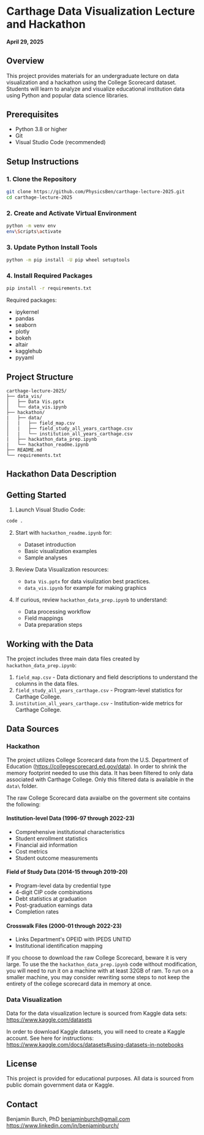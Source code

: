# Carthage Data Visualization Lecture and Hackathon
#### April 29, 2025

## Overview
This project provides materials for an undergraduate lecture on data visualization and a hackathon using the College Scorecard dataset. Students will learn to analyze and visualize educational institution data using Python and popular data science libraries.

## Prerequisites
- Python 3.8 or higher
- Git
- Visual Studio Code (recommended)

## Setup Instructions

### 1. Clone the Repository
```bash
git clone https://github.com/PhysicsBen/carthage-lecture-2025.git
cd carthage-lecture-2025
```

### 2. Create and Activate Virtual Environment
```bash
python -m venv env
env\Scripts\activate
```

### 3. Update Python Install Tools
```bash
python -m pip install -U pip wheel setuptools
```

### 4. Install Required Packages
```bash
pip install -r requirements.txt
```

Required packages:
- ipykernel
- pandas
- seaborn
- plotly
- bokeh
- altair
- kagglehub
- pyyaml

## Project Structure
```
carthage-lecture-2025/
├── data_vis/
│   ├── Data Vis.pptx
│   └── data_vis.ipynb
├── hackathon/
|   ├── data/
│   |   ├── field_map.csv
│   |   ├── field_study_all_years_carthage.csv
│   |   └── institution_all_years_carthage.csv
|   ├── hackathon_data_prep.ipynb
|   └── hackathon_readme.ipynb
├── README.md
└── requirements.txt 
```

## Hackathon Data Description

## Getting Started

1. Launch Visual Studio Code:
```bash
code .
```

2. Start with `hackathon_readme.ipynb` for:
   - Dataset introduction
   - Basic visualization examples
   - Sample analyses

3. Review Data Visualization resources:
   - `Data Vis.pptx` for data visulization best practices.
   - `data_vis.ipynb` for example for making graphics 

4.  If curious, review `hackathon_data_prep.ipynb` to understand:   
    - Data processing workflow
    - Field mappings
    - Data preparation steps

## Working with the Data

The project includes three main data files created by `hackathon_data_prep.ipynb`:
1. `field_map.csv` - Data dictionary and field descriptions to understand the columns in the data files.
2. `field_study_all_years_carthage.csv` - Program-level statistics for Carthage College.
3. `institution_all_years_carthage.csv` - Institution-wide metrics for Carthage College.

## Data Sources

### Hackathon
The project utilizes College Scorecard data from the U.S. Department of Education (https://collegescorecard.ed.gov/data). In order to shrink the memory footprint needed to use this data. It has been filtered to only data associated with Carthage College. Only this filtered data is available in the `data\` folder. 

The raw College Scorecard data avaialbe on the goverment site contains the following:

#### Institution-level Data (1996-97 through 2022-23)
- Comprehensive institutional characteristics
- Student enrollment statistics
- Financial aid information
- Cost metrics
- Student outcome measurements

#### Field of Study Data (2014-15 through 2019-20)
- Program-level data by credential type
- 4-digit CIP code combinations
- Debt statistics at graduation
- Post-graduation earnings data
- Completion rates

#### Crosswalk Files (2000-01 through 2022-23)
- Links Department's OPEID with IPEDS UNITID
- Institutional identification mapping

If you choose to download the raw College Scorecard, beware it is very large. To use the the `hackathon_data_prep.ipynb` code without modification, you will need to run it on a machine with at least 32GB of ram. To run on a smaller machine, you may consider rewriting some steps to not keep the entirety of the college scorecard data in memory at once.

### Data Visualization

Data for the data visualization lecture is sourced from Kaggle data sets:
https://www.kaggle.com/datasets

In order to download Kaggle datasets, you will need to create a Kaggle account. See here for instructions:
https://www.kaggle.com/docs/datasets#using-datasets-in-notebooks

## License
This project is provided for educational purposes. All data is sourced from public domain government data or Kaggle.

## Contact
Benjamin Burch, PhD
benjaminburch@gmail.com
https://www.linkedin.com/in/benjaminburch/
